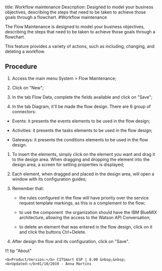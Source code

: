 title: Workflow maintenance
Description: Designed to model your business objectives, describing the steps that need to be taken to achieve those goals through a flowchart.
#Workflow maintenance

The Flow Maintenance is designed to model your business objectives, describing
the steps that need to be taken to achieve those goals through a flowchart.

This feature provides a variety of actions, such as including, changing, and
deleting a workflow.

Procedure
-------------

1.  Access the main menu System \> Flow Maintenance;

2.  Click on "New";

3.  In the tab Flow Data, complete the fields available and click on "Save";

4.  In the tab Diagram, it'll be made the flow design. There are 6 group of
    connectors:

   + Events: it presents the events elements to be used in the flow design;

   + Activities: it presents the tasks elements to be used in the flow
    design;

   + Gateways: it presents the conditions elements to be used in the flow
    design.

1.  To insert the elements, simply click on the element you want and drag it to
    the design area. When dragging and dropping the element into the design
    area, a screen for setting properties is displayed;

2.  Each element, when dragged and placed in the design area, will open a window
    with its configuration guides;

3.  Remember that:

    + the rules configured in the flow will have priority over the service request
    template markings, as this is a complement to the flow;

    + to use the component  the organization should have the IBM BlueMIX
    architecture, allowing the access to the Watson API Conversation;

    + to delete an element that was entered in the flow design, click on it and
    click the buttons Ctrl+Delete.

1.  After design the flow and its configuration, click on "Save".


!!! tip "About"

    <b>Product/Version:</b> CITSmart ESP | 8.00 &nbsp;&nbsp;
    <b>Updated:</b>01/10/2019 - Anna Martins
